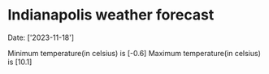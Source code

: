 # Indianapolis weather forecast 
Date: ['2023-11-18'] 

Minimum temperature(in celsius) is [-0.6] 
Maximum temperature(in celsius) is [10.1]